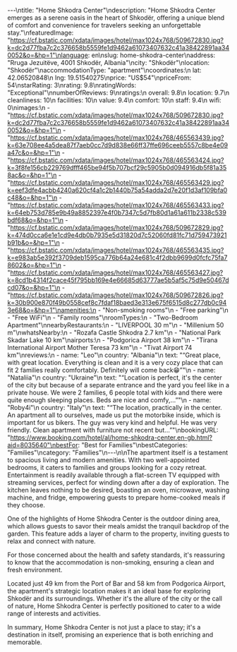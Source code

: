 ---\ntitle: "Home Shkodra Center"\ndescription: "Home Shkodra Center emerges as a serene oasis in the heart of Shkodër, offering a unique blend of comfort and convenience for travelers seeking an unforgettable stay."\nfeaturedImage: "https://cf.bstatic.com/xdata/images/hotel/max1024x768/509672830.jpg?k=dc2d77fba7c2c376658b5559fe1d9462a61073407632c41a38422891aa340052&o=&hp=1"\nlanguage: en\nslug: home-shkodra-center\naddress: "Rruga Jezuitëve, 4001 Shkodër, Albania"\ncity: "Shkodër"\nlocation: "Shkodër"\naccommodationType: "apartment"\ncoordinates:\n  lat: 42.06520848\n  lng: 19.51540275\nprice: "US$54"\npriceFrom: 54\nstarRating: 3\nrating: 9.8\nratingWords: "Exceptional"\nnumberOfReviews: 9\nratings:\n  overall: 9.8\n  location: 9.7\n  cleanliness: 10\n  facilities: 10\n  value: 9.4\n  comfort: 10\n  staff: 9.4\n  wifi: 0\nimages:\n  - "https://cf.bstatic.com/xdata/images/hotel/max1024x768/509672830.jpg?k=dc2d77fba7c2c376658b5559fe1d9462a61073407632c41a38422891aa340052&o=&hp=1"\n  - "https://cf.bstatic.com/xdata/images/hotel/max1024x768/465563439.jpg?k=63e708ee4a5dea87f7aeb0cc7d9d838e66ff37ffe696ceeb5557c8be4e09a47c&o=&hp=1"\n  - "https://cf.bstatic.com/xdata/images/hotel/max1024x768/465563424.jpg?k=3f8fe156cb229769dfff465be94f5b707bcf29c5905b0d094916db5f81a358ac&o=&hp=1"\n  - "https://cf.bstatic.com/xdata/images/hotel/max1024x768/465563429.jpg?k=eef3dfe4acbb4240a620cf4a1c2b1440b75a54adda2d7e20f1d3af109bfa0c48&o=&hp=1"\n  - "https://cf.bstatic.com/xdata/images/hotel/max1024x768/465563433.jpg?k=64eb753d785e9b49a8852397e4f0b7347c5d7fb80d1a61a611b2338c539bdf68&o=&hp=1"\n  - "https://cf.bstatic.com/xdata/images/hotel/max1024x768/509672829.jpg?k=474d0cca6e1e1cd9e4db0b7935e5d31820d7c52060fd81fc71d759473921b91b&o=&hp=1"\n  - "https://cf.bstatic.com/xdata/images/hotel/max1024x768/465563435.jpg?k=e983ab5e392f3709deb1595ca776b64a24e681c4f2dbb9699d0fcfc75fa78602&o=&hp=1"\n  - "https://cf.bstatic.com/xdata/images/hotel/max1024x768/465563427.jpg?k=8cd1b4314f2cace45f795bb169e4e66685d63777ae5b5af5c75d9e50467dcd07&o=&hp=1"\n  - "https://cf.bstatic.com/xdata/images/hotel/max1024x768/509672826.jpg?k=30b900e870f49b0558cef8c7fdaf18baed3e313e675f6515d8c277db0c943e68&o=&hp=1"\namenities:\n  - "Non-smoking rooms"\n  - "Free parking"\n  - "Free WiFi"\n  - "Family rooms"\nroomTypes:\n  - "Two-Bedroom Apartment"\nnearbyRestaurants:\n  - "LIVERPOOL 30 m"\n  - "Millenium 50 m"\nwhatsNearby:\n  - "Rozafa Castle Shkodra 2.7 km"\n  - "National Park Skadar Lake 10 km"\nairports:\n  - "Podgorica Airport 38 km"\n  - "Tirana International Airport Mother Teresa 73 km"\n  - "Tivat Airport 74 km"\nreviews:\n  - name: "Leo"\n    country: "Albania"\n    text: "“Great place, with great location. Everything is clean and it is a very cozy place that can fit 2 families really comfortably. Definitely will come back😁”"\n  - name: "Nataliia"\n    country: "Ukraine"\n    text: "“Location is perfect, it's the center of the city but because of a separate entrance and the yard you feel like in a private house. We were 2 families, 6 people total with kids and there were quite enough sleeping places. Beds are nice and comfy,...”"\n  - name: "Roby4i"\n    country: "Italy"\n    text: "“The location, practically in the center.
An apartment all to ourselves, made us put the motorbike inside, which is important for us bikers.
The guy was very kind and helpful. He was very friendly.
Clean apartment with furniture not recent but...”"\nbookingURL: "https://www.booking.com/hotel/al/home-shkodra-center.en-gb.html?aid=8035640"\nbestFor: "Best for Families"\nbestCategories: "Families"\ncategory: "Families"\n---\n\nThe apartment itself is a testament to spacious living and modern amenities. With two well-appointed bedrooms, it caters to families and groups looking for a cozy retreat. Entertainment is readily available through a flat-screen TV equipped with streaming services, perfect for winding down after a day of exploration. The kitchen leaves nothing to be desired, boasting an oven, microwave, washing machine, and fridge, empowering guests to prepare home-cooked meals if they choose.

One of the highlights of Home Shkodra Center is the outdoor dining area, which allows guests to savor their meals amidst the tranquil backdrop of the garden. This feature adds a layer of charm to the property, inviting guests to relax and connect with nature.

For those concerned about the health and safety standards, it's reassuring to know that the accommodation is non-smoking, ensuring a clean and fresh environment.

Located just 49 km from the Port of Bar and 58 km from Podgorica Airport, the apartment's strategic location makes it an ideal base for exploring Shkodër and its surroundings. Whether it's the allure of the city or the call of nature, Home Shkodra Center is perfectly positioned to cater to a wide range of interests and activities.

In summary, Home Shkodra Center is not just a place to stay; it's a destination in itself, promising an experience that is both enriching and memorable.